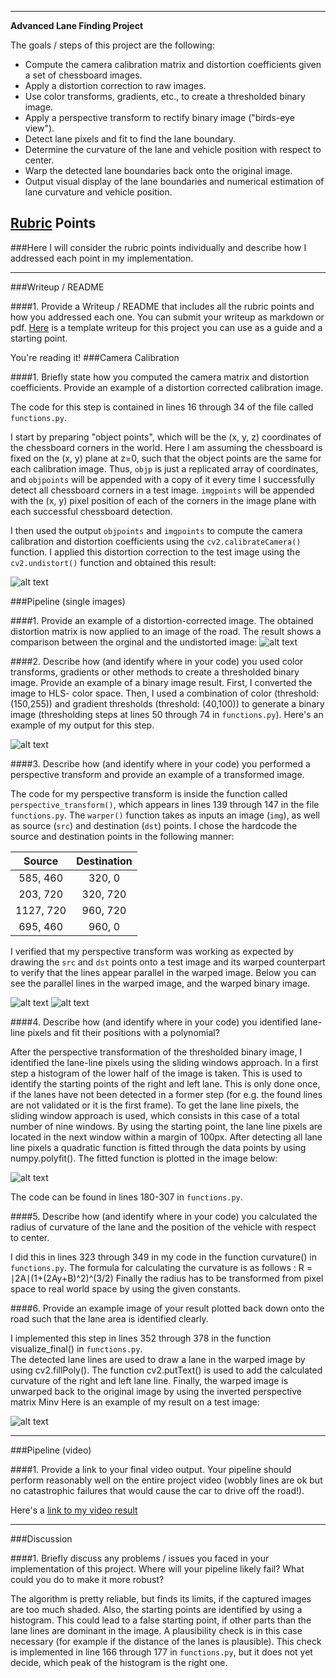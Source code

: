 
---

**Advanced Lane Finding Project**

The goals / steps of this project are the following:

* Compute the camera calibration matrix and distortion coefficients given a set of chessboard images.
* Apply a distortion correction to raw images.
* Use color transforms, gradients, etc., to create a thresholded binary image.
* Apply a perspective transform to rectify binary image ("birds-eye view").
* Detect lane pixels and fit to find the lane boundary.
* Determine the curvature of the lane and vehicle position with respect to center.
* Warp the detected lane boundaries back onto the original image.
* Output visual display of the lane boundaries and numerical estimation of lane curvature and vehicle position.

[//]: # (Image References)

[image1]: ./output_images/undistortion_chessboard.jpeg "Undistorted"
[image2]: ./output_images/undistortion.jpeg "Road Transformed"
[image3]: ./output_images/pipeline.jpeg "Binary Example"
[image4]: ./output_images/warped.jpeg "Warp Example"
[image5]: ./output_images/lane_detection.jpeg "Fit Visual"
[image6]: ./output_images/output.jpeg "Output"
[image7]: ./output_images/warped_binary.jpeg "Binary Warp Example"
[video1]: ./output_images/result.mp4 "Video"

## [Rubric](https://review.udacity.com/#!/rubrics/571/view) Points
###Here I will consider the rubric points individually and describe how I addressed each point in my implementation.  

---
###Writeup / README

####1. Provide a Writeup / README that includes all the rubric points and how you addressed each one.  You can submit your writeup as markdown or pdf.  [Here](https://github.com/udacity/CarND-Advanced-Lane-Lines/blob/master/writeup_template.md) is a template writeup for this project you can use as a guide and a starting point.  

You're reading it!
###Camera Calibration

####1. Briefly state how you computed the camera matrix and distortion coefficients. Provide an example of a distortion corrected calibration image.

The code for this step is contained in lines 16 through 34 of the file called `functions.py`.

I start by preparing "object points", which will be the (x, y, z) coordinates of the chessboard corners in the world. Here I am assuming the chessboard is fixed on the (x, y) plane at z=0, such that the object points are the same for each calibration image.  Thus, `objp` is just a replicated array of coordinates, and `objpoints` will be appended with a copy of it every time I successfully detect all chessboard corners in a test image.  `imgpoints` will be appended with the (x, y) pixel position of each of the corners in the image plane with each successful chessboard detection.  

I then used the output `objpoints` and `imgpoints` to compute the camera calibration and distortion coefficients using the `cv2.calibrateCamera()` function.  I applied this distortion correction to the test image using the `cv2.undistort()` function and obtained this result: 

![alt text][image1]

###Pipeline (single images)

####1. Provide an example of a distortion-corrected image.
The obtained distortion matrix is now applied to an image of the road.
The result shows a comparison between the orginal and the undistorted image: 
![alt text][image2]

####2. Describe how (and identify where in your code) you used color transforms, gradients or other methods to create a thresholded binary image.  Provide an example of a binary image result.
First, I converted the image to HLS- color space. Then, I used a combination of color (threshold: (150,255)) and gradient thresholds (threshold: (40,100)) to generate a binary image (thresholding steps at lines 50 through 74 in `functions.py`).  Here's an example of my output for this step. 

![alt text][image3]

####3. Describe how (and identify where in your code) you performed a perspective transform and provide an example of a transformed image.

The code for my perspective transform is inside the function called `perspective_transform()`, which appears in lines 139 through 147 in the file `functions.py`.  The `warper()` function takes as inputs an image (`img`), as well as source (`src`) and destination (`dst`) points.  I chose the hardcode the source and destination points in the following manner:


| Source        | Destination   | 
|:-------------:|:-------------:| 
| 585, 460      | 320, 0        | 
| 203, 720      | 320, 720      |
| 1127, 720     | 960, 720      |
| 695, 460      | 960, 0        |

I verified that my perspective transform was working as expected by drawing the `src` and `dst` points onto a test image and its warped counterpart to verify that the lines appear parallel in the warped image.
Below you can see the parallel lines in the warped image, and the warped binary image.

![alt text][image4]
![alt text][image7]

####4. Describe how (and identify where in your code) you identified lane-line pixels and fit their positions with a polynomial?

After the perspective transformation of the thresholded binary image, I identified the lane-line pixels using the sliding windows approach.
In a first step a histogram of the lower half of the image is taken. This is used to identify the starting points of the right and left lane. This is only done once, if the lanes have not been detected in a former step (for e.g. the found lines are not validated or it is the first frame).
To get the lane line pixels, the sliding window approach is used, which consists in this case of a total number of nine windows. By using the starting point, the lane line pixels are located in the next window within a margin of 100px. After detecting all lane line pixels a quadratic function is fitted through the data points by using numpy.polyfit().
The fitted function is plotted in the image below:

![alt text][image5]

The code can be found in  lines 180-307 in `functions.py`.

####5. Describe how (and identify where in your code) you calculated the radius of curvature of the lane and the position of the vehicle with respect to center.

I did this in lines 323 through 349 in my code in the function curvature() in `functions.py`.
The formula for calculating the curvature is as follows : R = ​∣2A∣​​(1+(2Ay+B)​^2​​)​^(3/2​​​​)
Finally the radius has to be transformed from pixel space to real world space by using the given constants.

####6. Provide an example image of your result plotted back down onto the road such that the lane area is identified clearly.

I implemented this step in lines 352 through 378 in the function visualize_final() in `functions.py`.  
The detected lane lines are used to draw a lane in the warped image by using cv2.fillPoly(). The function cv2.putText() is used to add the calculated curvature of the right and left lane line.
Finally, the warped image is unwarped back to the original image by using the inverted perspective matrix Minv 
Here is an example of my result on a test image:

![alt text][image6]

---
###Pipeline (video)

####1. Provide a link to your final video output.  Your pipeline should perform reasonably well on the entire project video (wobbly lines are ok but no catastrophic failures that would cause the car to drive off the road!).

Here's a [link to my video result](./result.mp4)
 
---

###Discussion

####1. Briefly discuss any problems / issues you faced in your implementation of this project.  Where will your pipeline likely fail?  What could you do to make it more robust?

The algorithm is pretty reliable, but finds its limits, if the captured images are too much shaded. Also, the starting points are identified by using a histogram. 
This could lead to a false starting point, if other parts than the lane lines are dominant in the image. 
A plausibility check is in this case necessary (for example if the distance of the lanes is plausible). This check is implemented in line 166 through 177 in `functions.py`, but it does not yet decide, which peak of the histogram is the right one.


